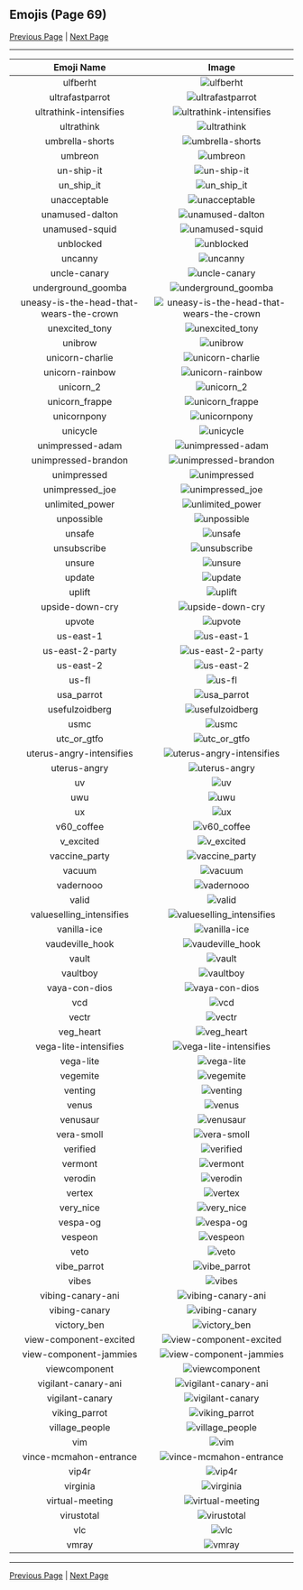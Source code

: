 
## Emojis (Page 69)

[Previous Page](/docs/rc/page-t-0068.md)
  | [Next Page](/docs/rc/page-v-0070.md)

<hr />

|Emoji Name|Image|
| :-: | :-: |
|ulfberht| ![ulfberht](/emojis/rc/ulfberht.png)|
|ultrafastparrot| ![ultrafastparrot](/emojis/rc/ultrafastparrot.gif)|
|ultrathink-intensifies| ![ultrathink-intensifies](/emojis/rc/ultrathink-intensifies.gif)|
|ultrathink| ![ultrathink](/emojis/rc/ultrathink.png)|
|umbrella-shorts| ![umbrella-shorts](/emojis/rc/umbrella-shorts.jpg)|
|umbreon| ![umbreon](/emojis/rc/umbreon.png)|
|un-ship-it| ![un-ship-it](/emojis/rc/un-ship-it.png)|
|un_ship_it| ![un_ship_it](/emojis/rc/un_ship_it.gif)|
|unacceptable| ![unacceptable](/emojis/rc/unacceptable.png)|
|unamused-dalton| ![unamused-dalton](/emojis/rc/unamused-dalton.png)|
|unamused-squid| ![unamused-squid](/emojis/rc/unamused-squid.png)|
|unblocked| ![unblocked](/emojis/rc/unblocked.gif)|
|uncanny| ![uncanny](/emojis/rc/uncanny.png)|
|uncle-canary| ![uncle-canary](/emojis/rc/uncle-canary.png)|
|underground_goomba| ![underground_goomba](/emojis/rc/underground_goomba.png)|
|uneasy-is-the-head-that-wears-the-crown| ![uneasy-is-the-head-that-wears-the-crown](/emojis/rc/uneasy-is-the-head-that-wears-the-crown.png)|
|unexcited_tony| ![unexcited_tony](/emojis/rc/unexcited_tony.png)|
|unibrow| ![unibrow](/emojis/rc/unibrow.jpg)|
|unicorn-charlie| ![unicorn-charlie](/emojis/rc/unicorn-charlie.png)|
|unicorn-rainbow| ![unicorn-rainbow](/emojis/rc/unicorn-rainbow.png)|
|unicorn_2| ![unicorn_2](/emojis/rc/unicorn_2.png)|
|unicorn_frappe| ![unicorn_frappe](/emojis/rc/unicorn_frappe.png)|
|unicornpony| ![unicornpony](/emojis/rc/unicornpony.gif)|
|unicycle| ![unicycle](/emojis/rc/unicycle.gif)|
|unimpressed-adam| ![unimpressed-adam](/emojis/rc/unimpressed-adam.png)|
|unimpressed-brandon| ![unimpressed-brandon](/emojis/rc/unimpressed-brandon.png)|
|unimpressed| ![unimpressed](/emojis/rc/unimpressed.png)|
|unimpressed_joe| ![unimpressed_joe](/emojis/rc/unimpressed_joe.png)|
|unlimited_power| ![unlimited_power](/emojis/rc/unlimited_power.jpg)|
|unpossible| ![unpossible](/emojis/rc/unpossible.png)|
|unsafe| ![unsafe](/emojis/rc/unsafe.png)|
|unsubscribe| ![unsubscribe](/emojis/rc/unsubscribe.png)|
|unsure| ![unsure](/emojis/rc/unsure.gif)|
|update| ![update](/emojis/rc/update.png)|
|uplift| ![uplift](/emojis/rc/uplift.gif)|
|upside-down-cry| ![upside-down-cry](/emojis/rc/upside-down-cry.png)|
|upvote| ![upvote](/emojis/rc/upvote.png)|
|us-east-1| ![us-east-1](/emojis/rc/us-east-1.gif)|
|us-east-2-party| ![us-east-2-party](/emojis/rc/us-east-2-party.gif)|
|us-east-2| ![us-east-2](/emojis/rc/us-east-2.gif)|
|us-fl| ![us-fl](/emojis/rc/us-fl.png)|
|usa_parrot| ![usa_parrot](/emojis/rc/usa_parrot.gif)|
|usefulzoidberg| ![usefulzoidberg](/emojis/rc/usefulzoidberg.gif)|
|usmc| ![usmc](/emojis/rc/usmc.png)|
|utc_or_gtfo| ![utc_or_gtfo](/emojis/rc/utc_or_gtfo.png)|
|uterus-angry-intensifies| ![uterus-angry-intensifies](/emojis/rc/uterus-angry-intensifies.gif)|
|uterus-angry| ![uterus-angry](/emojis/rc/uterus-angry.png)|
|uv| ![uv](/emojis/rc/uv.png)|
|uwu| ![uwu](/emojis/rc/uwu.png)|
|ux| ![ux](/emojis/rc/ux.png)|
|v60_coffee| ![v60_coffee](/emojis/rc/v60_coffee.png)|
|v_excited| ![v_excited](/emojis/rc/v_excited.png)|
|vaccine_party| ![vaccine_party](/emojis/rc/vaccine_party.gif)|
|vacuum| ![vacuum](/emojis/rc/vacuum.gif)|
|vadernooo| ![vadernooo](/emojis/rc/vadernooo.png)|
|valid| ![valid](/emojis/rc/valid.png)|
|valueselling_intensifies| ![valueselling_intensifies](/emojis/rc/valueselling_intensifies.gif)|
|vanilla-ice| ![vanilla-ice](/emojis/rc/vanilla-ice.jpg)|
|vaudeville_hook| ![vaudeville_hook](/emojis/rc/vaudeville_hook.png)|
|vault| ![vault](/emojis/rc/vault.jpg)|
|vaultboy| ![vaultboy](/emojis/rc/vaultboy.jpg)|
|vaya-con-dios| ![vaya-con-dios](/emojis/rc/vaya-con-dios.png)|
|vcd| ![vcd](/emojis/rc/vcd.png)|
|vectr| ![vectr](/emojis/rc/vectr.png)|
|veg_heart| ![veg_heart](/emojis/rc/veg_heart.png)|
|vega-lite-intensifies| ![vega-lite-intensifies](/emojis/rc/vega-lite-intensifies.gif)|
|vega-lite| ![vega-lite](/emojis/rc/vega-lite.png)|
|vegemite| ![vegemite](/emojis/rc/vegemite.png)|
|venting| ![venting](/emojis/rc/venting.gif)|
|venus| ![venus](/emojis/rc/venus.png)|
|venusaur| ![venusaur](/emojis/rc/venusaur.png)|
|vera-smoll| ![vera-smoll](/emojis/rc/vera-smoll.jpg)|
|verified| ![verified](/emojis/rc/verified.png)|
|vermont| ![vermont](/emojis/rc/vermont.png)|
|verodin| ![verodin](/emojis/rc/verodin.png)|
|vertex| ![vertex](/emojis/rc/vertex.png)|
|very_nice| ![very_nice](/emojis/rc/very_nice.jpg)|
|vespa-og| ![vespa-og](/emojis/rc/vespa-og.jpg)|
|vespeon| ![vespeon](/emojis/rc/vespeon.png)|
|veto| ![veto](/emojis/rc/veto.png)|
|vibe_parrot| ![vibe_parrot](/emojis/rc/vibe_parrot.gif)|
|vibes| ![vibes](/emojis/rc/vibes.png)|
|vibing-canary-ani| ![vibing-canary-ani](/emojis/rc/vibing-canary-ani.gif)|
|vibing-canary| ![vibing-canary](/emojis/rc/vibing-canary.png)|
|victory_ben| ![victory_ben](/emojis/rc/victory_ben.png)|
|view-component-excited| ![view-component-excited](/emojis/rc/view-component-excited.gif)|
|view-component-jammies| ![view-component-jammies](/emojis/rc/view-component-jammies.gif)|
|viewcomponent| ![viewcomponent](/emojis/rc/viewcomponent.png)|
|vigilant-canary-ani| ![vigilant-canary-ani](/emojis/rc/vigilant-canary-ani.gif)|
|vigilant-canary| ![vigilant-canary](/emojis/rc/vigilant-canary.png)|
|viking_parrot| ![viking_parrot](/emojis/rc/viking_parrot.gif)|
|village_people| ![village_people](/emojis/rc/village_people.jpg)|
|vim| ![vim](/emojis/rc/vim.png)|
|vince-mcmahon-entrance| ![vince-mcmahon-entrance](/emojis/rc/vince-mcmahon-entrance.gif)|
|vip4r| ![vip4r](/emojis/rc/vip4r.jpg)|
|virginia| ![virginia](/emojis/rc/virginia.png)|
|virtual-meeting| ![virtual-meeting](/emojis/rc/virtual-meeting.png)|
|virustotal| ![virustotal](/emojis/rc/virustotal.png)|
|vlc| ![vlc](/emojis/rc/vlc.png)|
|vmray| ![vmray](/emojis/rc/vmray.png)|

<hr/>

[Previous Page](/docs/rc/page-t-0068.md)
  | [Next Page](/docs/rc/page-v-0070.md)